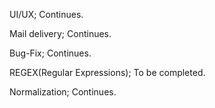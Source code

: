 UI/UX; Continues.

Mail delivery; Continues.

Bug-Fix; Continues.

REGEX(Regular Expressions); To be completed.

Normalization; Continues.
